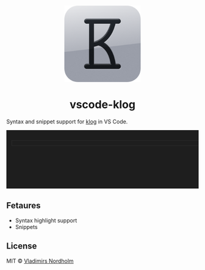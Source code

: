 <div align="center">
  <img alt="klog icon" src="/resource/klog%20icon.png" width="200">
  <h1>vscode-klog</h1>
</div>

Syntax and snippet support for [klog](https://github.com/jotaen/klog) in VS Code.

![demo](/resource/vscode-klog.gif)

## Fetaures
- Syntax highlight support
- Snippets

## License
MIT © [Vladimirs Nordholm](https://github.com/vladdeSV)
